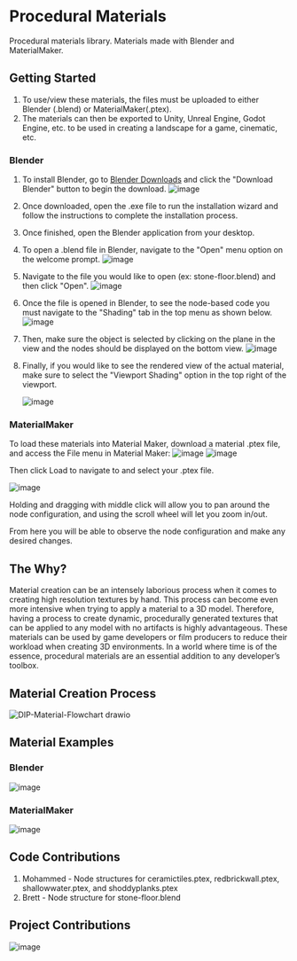 # Procedural Materials
Procedural materials library. Materials made with Blender and MaterialMaker.

## Getting Started
1. To use/view these materials, the files must be uploaded to either Blender (.blend) or MaterialMaker(.ptex).
2. The materials can then be exported to Unity, Unreal Engine, Godot Engine, etc. to be used in creating a landscape for a game, cinematic, etc.

### Blender
1. To install Blender, go to [Blender Downloads](https://www.blender.org/download/) and click the "Download Blender" button to begin the download.
   ![image](https://github.com/banderson0827/ProceduralMaterials/assets/67702118/c9990602-e379-433a-9669-75a903ab5ed4)
2. Once downloaded, open the .exe file to run the installation wizard and follow the instructions to complete the installation process.
3. Once finished, open the Blender application from your desktop.
4. To open a .blend file in Blender, navigate to the "Open" menu option on the welcome prompt.
   ![image](https://github.com/banderson0827/ProceduralMaterials/assets/67702118/dfc96dc0-1be0-4dce-9870-1dbc3eed9e53)
5. Navigate to the file you would like to open (ex: stone-floor.blend) and then click "Open".
   ![image](https://github.com/banderson0827/ProceduralMaterials/assets/67702118/5720b06a-adc1-4a31-9262-c3bfe27fad04)
6. Once the file is opened in Blender, to see the node-based code you must navigate to the "Shading" tab in the top menu as shown below.
   ![image](https://github.com/banderson0827/ProceduralMaterials/assets/67702118/9b416bb4-4268-4533-b994-a15873a23bcb)
7. Then, make sure the object is selected by clicking on the plane in the view and the nodes should be displayed on the bottom view.
   ![image](https://github.com/banderson0827/ProceduralMaterials/assets/67702118/904a9c19-feda-4af8-a575-2ba7b139f37b)
8. Finally, if you would like to see the rendered view of the actual material, make sure to select the "Viewport Shading" option in the top right of the viewport.
   
   ![image](https://github.com/banderson0827/ProceduralMaterials/assets/67702118/0f2cf1e4-395b-4f1b-8b3a-0a134ad8386c)


### MaterialMaker
To load these materials into Material Maker, download a material .ptex file, and access the File menu in Material Maker:
![image](https://github.com/banderson0827/ProceduralMaterials/assets/129086162/8a0aa980-b57b-4796-9308-bd62a2b0ee75)
![image](https://github.com/banderson0827/ProceduralMaterials/assets/129086162/ca3795c7-2314-41d3-be3b-6494024b5ba2)

Then click Load to navigate to and select your .ptex file.

![image](https://github.com/banderson0827/ProceduralMaterials/assets/129086162/a605b463-3651-4c66-93c5-4e7769655d77)

Holding and dragging with middle click will allow you to pan around the node configuration, and using the scroll wheel will let you zoom in/out.

From here you will be able to observe the node configuration and make any desired changes.



## The Why?
Material creation can be an intensely laborious process when it comes to creating high resolution textures by hand. This process can become even more intensive when trying to apply a material to a 3D model. Therefore, having a process to create dynamic, procedurally generated textures that can be applied to any model with no artifacts is highly advantageous. These materials can be used by game developers or film producers to reduce their workload when creating 3D environments. In a world where time is of the essence, procedural materials are an essential addition to any developer’s toolbox.

## Material Creation Process
![DIP-Material-Flowchart drawio](https://github.com/banderson0827/ProceduralMaterials/assets/129086162/ffcdc44e-d235-4b69-99eb-fd0b7b3f0d32)

## Material Examples

### Blender
![image](https://github.com/banderson0827/ProceduralMaterials/assets/67702118/24ec70eb-8c31-42cd-bce9-d97a0030d97a)

### MaterialMaker
![image](https://github.com/banderson0827/ProceduralMaterials/assets/67702118/0d8e9c82-df60-42e8-a8aa-6890c51f3f7b)

## Code Contributions
1. Mohammed - Node structures for ceramictiles.ptex, redbrickwall.ptex, shallowwater.ptex, and shoddyplanks.ptex
2. Brett - Node structure for stone-floor.blend

## Project Contributions
![image](https://github.com/banderson0827/ProceduralMaterials/assets/129086162/5f148774-de6c-4929-860b-e1622f7e9783)

